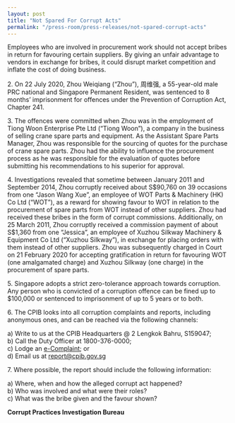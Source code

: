 ```yaml
---
layout: post
title: "Not Spared For Corrupt Acts"
permalink: "/press-room/press-releases/not-spared-corrupt-acts"
---
```

Employees who are involved in procurement work should not accept bribes in return for favouring certain suppliers. By giving an unfair advantage to vendors in exchange for bribes, it could disrupt market competition and inflate the cost of doing business.

2\.        On 22 July 2020, Zhou Weiqiang (“Zhou”), 周维强, a 55-year-old male PRC national and Singapore Permanent Resident, was sentenced to 8 months’ imprisonment for offences under the Prevention of Corruption Act, Chapter 241.

3\.        The offences were committed when Zhou was in the employment of Tiong Woon Enterprise Pte Ltd (“Tiong Woon”), a company in the business of selling crane spare parts and equipment. As the Assistant Spare Parts Manager, Zhou was responsible for the sourcing of quotes for the purchase of crane spare parts. Zhou had the ability to influence the procurement process as he was responsible for the evaluation of quotes before submitting his recommendations to his superior for approval.

4\.         Investigations revealed that sometime between January 2011 and September 2014, Zhou corruptly received about S$90,760 on 39 occasions from one “Jason Wang Xue”, an employee of WOT Parts & Machinery (HK) Co Ltd (“WOT”), as a reward for showing favour to WOT in relation to the procurement of spare parts from WOT instead of other suppliers. Zhou had received these bribes in the form of corrupt commissions. Additionally, on 25 March 2011, Zhou corruptly received a commission payment of about S$1,360 from one “Jessica”, an employee of Xuzhou Silkway Machinery & Equipment Co Ltd (“Xuzhou Silkway”), in exchange for placing orders with them instead of other suppliers. Zhou was subsequently charged in Court on 21 February 2020 for accepting gratification in return for favouring WOT (one amalgamated charge) and Xuzhou Silkway (one charge) in the procurement of spare parts.

5\.         Singapore adopts a strict zero-tolerance approach towards corruption. Any person who is convicted of a corruption offence can be fined up to $100,000 or sentenced to imprisonment of up to 5 years or to both.
     
6\.         The CPIB looks into all corruption complaints and reports, including anonymous ones, and can be reached via the following channels:

a) Write to us at the CPIB Headquarters @ 2 Lengkok Bahru, S159047;<br />
b) Call the Duty Officer at 1800-376-0000;<br />
c) Lodge an [e-Complaint](/e-services/e-complaint-for-corrupt-conduct); or<br>
d) Email us at <a class="spamspan" href="mailto:report@cpib.gov.sg">report@cpib.gov.sg</a>

7\.        Where possible, the report should include the following information:

a) Where, when and how the alleged corrupt act happened?<br />
b) Who was involved and what were their roles?<br />
c) What was the bribe given and the favour shown?

**Corrupt Practices Investigation Bureau**
